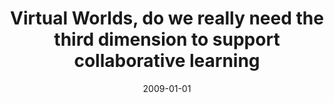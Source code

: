 ---
title: "Virtual Worlds, do we really need the third dimension to support collaborative learning"
collection: publications
category: conferences
permalink: /publication/2009-01-01-Virtual-Worlds-do-we-really-need-the-third-dimension-to-support-collaborative-learning
date: 2009-01-01
venue: 'In Proc. of Virtual Worlds for academic, organizational, and life-long learning-ViWo 2009 Workshop-ICWL, Aachen, Germany, 19-21 Aug. 2009'
citation: ' Fabio Abbattista,  Fabio Calefato,  Andrea De,  Rita Francese,  Filippo Lanubile,  Ignazio Passero,  Genoveffa Tortora,   others, &quot;Virtual Worlds, do we really need the third dimension to support collaborative learning.&quot; <i>In Proc. of Virtual Worlds for academic, organizational, and life-long learning-ViWo 2009 Workshop-ICWL, Aachen, Germany, 19-21 Aug. 2009</i>, 2009.'
---
